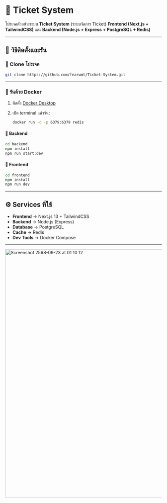 # 🎤 Ticket System

โปรเจคตัวอย่างระบบ **Ticket System** (ระบบจัดการ Ticket)
**Frontend (Next.js + TailwindCSS)** และ **Backend (Node.js + Express + PostgreSQL + Redis)**

---

## 🚀 วิธีติดตั้งและรัน

### 🔹 Clone โปรเจค

```bash
git clone https://github.com/fearwmt/Ticket-System.git
```

---

### 🔹 รันด้วย Docker

1. ติดตั้ง [Docker Desktop](https://www.docker.com/products/docker-desktop)
2. เปิด terminal แล้วรัน:

   ```bash
   docker run -d -p 6379:6379 redis
   ```

#### 📌 Backend

```bash
cd backend
npm install
npm run start:dev
```

#### 📌 Frontend

```bash
cd frontend
npm install
npm run dev
```

---

## ⚙️ Services ที่ใช้

* **Frontend** → Next.js 13 + TailwindCSS
* **Backend** → Node.js (Express)
* **Database** → PostgreSQL
* **Cache** → Redis
* **Dev Tools** → Docker Compose

---

<img width="1470" height="799" alt="Screenshot 2568-09-23 at 01 10 12" src="https://github.com/user-attachments/assets/61a14e9e-958b-4a77-bd59-224dc931f4b8" />


